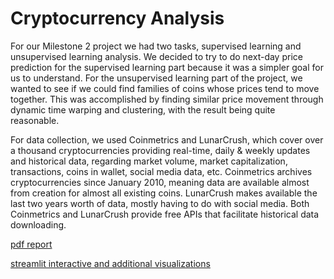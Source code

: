 # Cryptocurrency Analysis

For our Milestone 2 project we had two tasks, supervised learning and unsupervised learning analysis. We decided to try to do next-day price prediction for the supervised learning part because it was a simpler goal for us to understand. For the unsupervised learning part of the project, we wanted to see if we could find families of coins whose prices tend to move together. This was accomplished by finding similar price movement through dynamic time warping and clustering, with the result being quite reasonable.

For data collection, we used Coinmetrics and LunarCrush, which cover over a thousand cryptocurrencies providing real-time, daily & weekly updates and historical data, regarding market volume, market capitalization, transactions, coins in wallet, social media data, etc. Coinmetrics archives cryptocurrencies since January 2010, meaning data are available almost from creation for almost all existing coins. LunarCrush makes available the last two years worth of data, mostly having to do with social media. Both Coinmetrics and LunarCrush provide free APIs that facilitate historical data downloading.

[pdf report](https://github.com/dianeMADS/milestone2/blob/main/report/MADS-milestone2-Onguetou-Nikolsky.pdf)

[streamlit interactive and additional visualizations](https://dianemads-milestone2-i4rryagqxtyey26mafg5eb.streamlit.app/)


